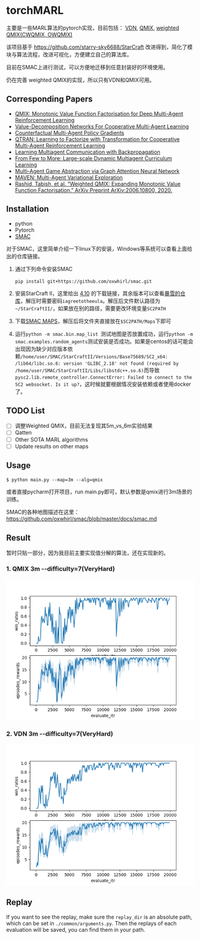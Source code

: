 # torchMARL

主要是一些MARL算法的pytorch实现，目前包括：
[VDN](https://arxiv.org/abs/1706.05296), [QMIX](https://arxiv.org/abs/1803.11485), [weighted QMIX(CWQMIX, OWQMIX)](https://arxiv.org/abs/2006.10800)

该项目基于 https://github.com/starry-sky6688/StarCraft 改进得到，简化了模块与算法流程，改进可视化，方便建立自己的算法库。

目前在SMAC上进行测试，可以方便地迁移到任意封装好的环境使用。

仍在完善 weighted QMIX的实现，所以只有VDN和QMIX可用。

## Corresponding Papers

- [QMIX: Monotonic Value Function Factorisation for Deep Multi-Agent Reinforcement Learning](https://arxiv.org/abs/1803.11485)
- [Value-Decomposition Networks For Cooperative Multi-Agent Learning](https://arxiv.org/abs/1706.05296)
- [Counterfactual Multi-Agent Policy Gradients](https://arxiv.org/abs/1705.08926)
- [QTRAN: Learning to Factorize with Transformation for Cooperative Multi-Agent Reinforcement Learning](https://arxiv.org/abs/1905.05408)
- [Learning Multiagent Communication with Backpropagation](https://arxiv.org/abs/1605.07736)
- [From Few to More: Large-scale Dynamic Multiagent Curriculum Learning](https://arxiv.org/abs/1909.02790?context=cs.MA)
- [Multi-Agent Game Abstraction via Graph Attention Neural Network](https://arxiv.org/abs/1911.10715)
- [MAVEN: Multi-Agent Variational Exploration](https://arxiv.org/abs/1910.07483)
- [Rashid, Tabish, et al. “Weighted QMIX: Expanding Monotonic Value Function Factorisation.” ArXiv Preprint ArXiv:2006.10800, 2020.](https://arxiv.org/abs/2006.10800)

## Installation

- python
- Pytorch
- [SMAC](https://github.com/oxwhirl/smac)

对于SMAC，这里简单介绍一下linux下的安装，Windows等系统可以查看上面给出的仓库链接。

1. 通过下列命令安装SMAC

   `pip install git+https://github.com/oxwhirl/smac.git`

2. 安装StarCraft II，这里给出 [4.10](http://blzdistsc2-a.akamaihd.net/Linux/SC2.4.10.zip) 的下载链接，其余版本可以查看[暴雪的仓库](https://github.com/Blizzard/s2client-proto)，解压时需要密码`iagreetotheeula`。解压后文件默认路径为`~/StarCraftII/`，如果放在别的路径，需要更改环境变量`SC2PATH`

3. 下载[SMAC MAPS](https://github.com/oxwhirl/smac/releases/download/v0.1-beta1/SMAC_Maps.zip)，解压后将文件夹直接放在`$SC2PATH/Maps`下即可

4. 运行`python -m smac.bin.map_list `测试地图是否放置成功，运行`python -m smac.examples.random_agents`测试安装是否成功。如果是centos的话可能会出现因为缺少对应版本依赖`/home/user/SMAC/StarCraftII/Versions/Base75689/SC2_x64: /lib64/libc.so.6: version 'GLIBC_2.18' not found (required by /home/user/SMAC/StarCraftII/Libs/libstdc++.so.6)`而导致`pysc2.lib.remote_controller.ConnectError: Failed to connect to the SC2 websocket. Is it up?`，这时候就要根据情况安装依赖或者使用docker了。




## TODO List

- [ ] 调整Weighted QMIX，目前无法复现其5m_vs_6m实验结果
- [ ] Qatten
- [ ] Other SOTA MARL algorithms
- [ ] Update results on other maps

## Usage

```shell
$ python main.py --map=3m --alg=qmix
```

或者直接pycharm打开项目，run main.py即可，默认参数是qmix进行3m场景的训练。

SMAC的各种地图描述在这里：https://github.com/oxwhirl/smac/blob/master/docs/smac.md

## Result

暂时只贴一部分，因为我目前主要实现值分解的算法，还在实现新的。

### 1. QMIX 3m --difficulty=7(VeryHard)
![qmix-3m-7](./img/qmix-3m-7.png)

### 2. VDN 3m --difficulty=7(VeryHard)

![vdn-3m-7](./img/vdn-3m-7.png)

## Replay

If you want to see the replay, make sure the `replay_dir` is an absolute path, which can be set in `./common/arguments.py`. Then the replays of each evaluation will be saved, you can find them in your path.
